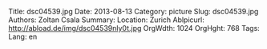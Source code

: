 Title: dsc04539.jpg
Date: 2013-08-13
Category: picture
Slug: dsc04539.jpg
Authors: Zoltan Csala
Summary:
Location: Zurich
Ablpicurl: http://abload.de/img/dsc04539nly0t.jpg
OrgWdth: 1024
OrgHght: 768
Tags:
Lang: en

